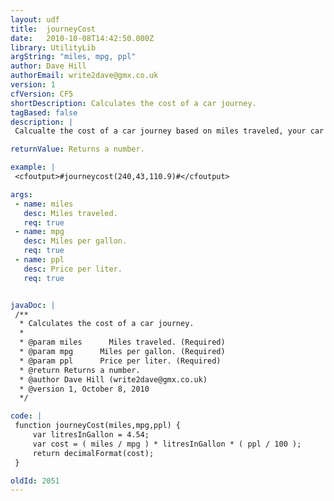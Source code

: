 ```yaml
---
layout: udf
title:  journeyCost
date:   2010-10-08T14:42:50.000Z
library: UtilityLib
argString: "miles, mpg, ppl"
author: Dave Hill
authorEmail: write2dave@gmx.co.uk
version: 1
cfVersion: CF5
shortDescription: Calculates the cost of a car journey.
tagBased: false
description: |
 Calcualte the cost of a car journey based on miles traveled, your car's MPG and the cost of fulel per litre.  Defaults set to UK values.

returnValue: Returns a number.

example: |
 <cfoutput>#journeycost(240,43,110.9)#</cfoutput>

args:
 - name: miles
   desc: Miles traveled.
   req: true
 - name: mpg
   desc: Miles per gallon.
   req: true
 - name: ppl
   desc: Price per liter.
   req: true


javaDoc: |
 /**
  * Calculates the cost of a car journey.
  * 
  * @param miles      Miles traveled. (Required)
  * @param mpg      Miles per gallon. (Required)
  * @param ppl      Price per liter. (Required)
  * @return Returns a number. 
  * @author Dave Hill (write2dave@gmx.co.uk) 
  * @version 1, October 8, 2010 
  */

code: |
 function journeyCost(miles,mpg,ppl) {
     var litresInGallon = 4.54;
     var cost = ( miles / mpg ) * litresInGallon * ( ppl / 100 );
     return decimalFormat(cost);
 }

oldId: 2051
---
```


